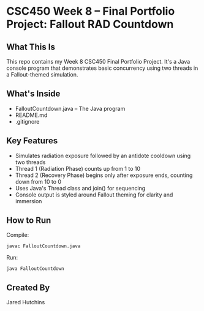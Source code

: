 # CSC450 Week 8 – Final Portfolio Project: Fallout RAD Countdown

## What This Is

This repo contains my Week 8 CSC450 Final Portfolio Project. It's a Java console program that demonstrates basic concurrency using two threads in a Fallout-themed simulation.

## What's Inside

- FalloutCountdown.java – The Java program  
- README.md
- .gitignore

## Key Features

- Simulates radiation exposure followed by an antidote cooldown using two threads  
- Thread 1 (Radiation Phase) counts up from 1 to 10  
- Thread 2 (Recovery Phase) begins only after exposure ends, counting down from 10 to 0  
- Uses Java's Thread class and join() for sequencing  
- Console output is styled around Fallout theming for clarity and immersion

## How to Run

Compile:
```
javac FalloutCountdown.java
```

Run:
```
java FalloutCountdown
```

## Created By

Jared Hutchins